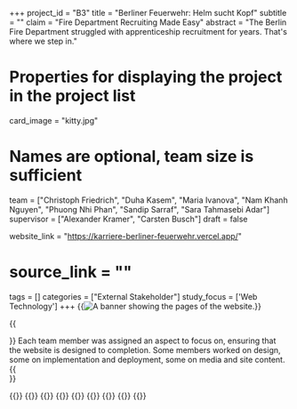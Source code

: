 +++
project_id = "B3"
title = "Berliner Feuerwehr: Helm sucht Kopf"
subtitle = ""
claim = "Fire Department Recruiting Made Easy"
abstract = "The Berlin Fire Department struggled with apprenticeship recruitment for years. That's where we step in."

# Properties for displaying the project in the project list
card_image = "kitty.jpg"

# Names are optional, team size is sufficient
team = ["Christoph Friedrich", "Duha Kasem", "Maria Ivanova", "Nam Khanh Nguyen", "Phuong Nhi Phan", "Sandip Sarraf", "Sara Tahmasebi Adar"]
supervisor = ["Alexander Kramer", "Carsten Busch"]
draft = false

website_link = "https://karriere-berliner-feuerwehr.vercel.app/"
# source_link = ""

tags = []
categories = ["External Stakeholder"]
study_focus = ['Web Technology']
+++
{{<image src="feuerwehr-banner.png" alt="A banner showing the pages of the website.">}}

{{<section title="Team">}}
Each team member was assigned an aspect to focus on, ensuring that the website is designed
to completion. Some members worked on design, some on implementation and deployment, some
on media and site content.
{{</section>}}

{{<gallery>}}
{{<team-member image="team/p-christoph.jpeg" name="Christoph Friedrich">}}
{{<team-member image="team/p-duha.jpg" name="Duha Kasem">}}
{{<team-member image="team/p-maria.jpg" name="Maria Ivanova">}}
{{<team-member image="team/p-nam.jpeg" name="Nam Khanh Nguyen">}}
{{<team-member image="team/p-nhi.jpg" name="Phuong Nhi Phan">}}
{{<team-member image="team/p-sandip.jpg" name="Sandip Sarraf">}}
{{<team-member image="team/p-sara.jpg" name="Sara Tahmasebi Adar">}}
{{</gallery>}}